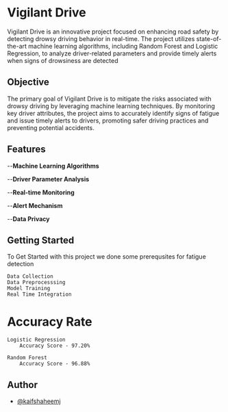 
# Vigilant Drive 

Vigilant Drive is an innovative project focused on enhancing road safety by detecting drowsy driving behavior in real-time. The project utilizes state-of-the-art machine learning algorithms, including Random Forest and Logistic Regression, to analyze driver-related parameters and provide timely alerts when signs of drowsiness are detected

## Objective

The primary goal of Vigilant Drive is to mitigate the risks associated with drowsy driving by leveraging machine learning techniques. By monitoring key driver attributes, the project aims to accurately identify signs of fatigue and issue timely alerts to drivers, promoting safer driving practices and preventing potential accidents.

## Features
--**Machine Learning Algorithms**

--**Driver Parameter Analysis**

--**Real-time Monitoring**

--**Alert Mechanism**

--**Data Privacy**

## Getting Started 
To Get Started with this project we done some prerequsites for fatigue detection
 
    Data Collection
    Data Preprocesssing
    Model Training
    Real Time Integration

# Accuracy Rate 
    Logistic Regression 
        Accuracy Score - 97.20%
    
    Random Forest 
        Accuracy Score - 96.88%


## Author

- [@kaifshaheemj](https://github.com/kaifshaheemj/)

